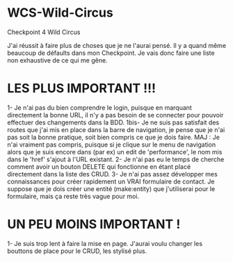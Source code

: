 # WCS-Wild-Circus
Checkpoint 4 Wild Circus

J'ai réussit à faire plus de choses que je ne l'aurai pensé. Il y a quand même beaucoup de défaults dans mon Checkpoint.
Je vais donc faire une liste non exhaustive de ce qui me gêne.

# LES PLUS IMPORTANT !!!
1- Je n'ai pas du bien comprendre le login, puisque en marquant directement la bonne URL, il n'y a pas besoin de se connecter pour pouvoir effectuer des changements dans la BDD.
1bis- Je ne suis pas satisfait des routes que j'ai mis en place dans la barre de navigation, je pense que je n'ai pas soit la bonne pratique, soit bien compris ce que je dois faire.
MAJ : Je n'ai vraiment pas compris, puisque si je clique sur le menu de navigation alors que je suis encore dans (par ex) un edit de 'performance', le nom mis dans le 'href' s'ajout à l'URL existant.
2- Je n'ai pas eu le temps de cherche comment avoir un bouton DELETE qui fonctionne en étant placé directement dans la liste des CRUD.
3- Je n'ai pas assez développer mes connaissances pour créer rapidement un VRAI formulaire de contact. Je suppose que je dois créer une entité (make:entity) que j'utiliserai pour le formulaire, mais ça reste très vague pour moi.

# UN PEU MOINS IMPORTANT !
1- Je suis trop lent à faire la mise en page. J'aurai voulu changer les bouttons de place pour le CRUD, les stylisé plus. 
